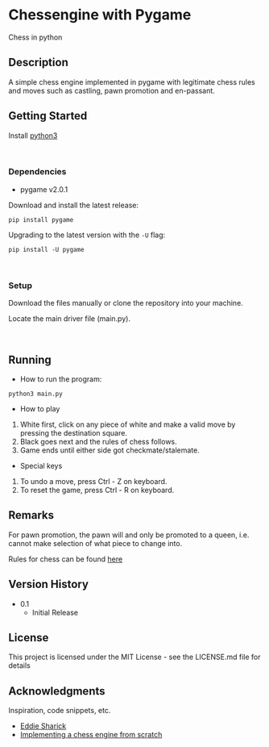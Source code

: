 # Chessengine with Pygame

Chess in python

## Description

A simple chess engine implemented in pygame with legitimate chess rules and moves such as castling, pawn promotion and en-passant.

## Getting Started

Install [python3](https://www.python.org/downloads/)

<br>

### Dependencies

* pygame v2.0.1

Download and install the latest release:

`pip install pygame`

Upgrading to the latest version with the `-U` flag:

`pip install -U pygame`

<br>

### Setup
Download the files manually or clone the repository into your machine.

Locate the main driver file (main.py).

<br>

## Running 

* How to run the program:

</t>`python3 main.py`


* How to play

1. White first, click on any piece of white and make a valid move by pressing the destination square.
2. Black goes next and the rules of chess follows.
3. Game ends until either side got checkmate/stalemate.


* Special keys

1. To undo a move, press Ctrl - Z on keyboard.
2. To reset the game, press Ctrl - R on keyboard.

## Remarks

For pawn promotion, the pawn will and only be promoted to a queen, i.e. cannot make selection of what piece to change into.

Rules for chess can be found [here](https://www.chesscoachonline.com/chess-articles/chess-rules)

<!-- ## Authors

Contributors names and contact info

ex. Dominique Pizzie  
[@DomPizzie](https://twitter.com/dompizzie) -->

## Version History

* 0.1
    * Initial Release

## License

This project is licensed under the MIT License - see the LICENSE.md file for details

## Acknowledgments

Inspiration, code snippets, etc.
* [Eddie Sharick](https://www.youtube.com/channel/UCaEohRz5bPHywGBwmR18Qww)
* [Implementing a chess engine from scratch](https://towardsdatascience.com/implementing-a-chess-engine-from-scratch-be38cbdae91)
